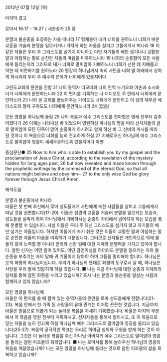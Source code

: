 2012년 07월 12일 (목)

마지막 경고



로마서 16:17 - 16:27 / 새찬송가 25 장


분열과 불순종을 조장하는 자를 떠나라
17 형제들아 내가 너희를 권하노니 너희가 배운 교훈을 거슬러 분쟁을 일으키거나 거치게 하는 자들을 살피고 그들에게서 떠나라 18 이 같은 자들은 우리 주 그리스도를 섬기지 아니하고 다만 자기들의 배만 섬기나니 교활한 말과 아첨하는 말로 순진한 자들의 마음을 미혹하느니라 19 너희의 순종함이 모든 사람에게 들리는지라 그러므로 내가 너희로 말미암아 기뻐하노니 너희가 선한 데 지혜롭고 악한 데 미련하기를 원하노라 20 평강의 하나님께서 속히 사탄을 너희 발 아래에서 상하게 하시리라 우리 주 예수의 은혜가 너희에게 있을지어다

고린도교회의 문안을 전함
21 나의 동역자 디모데와 나의 친척 누기오와 야손과 소시바더가 너희에게 문안하느니라 22 이 편지를 기록하는 나 더디오도 주 안에서 너희에게 문안하노라 23 나와 온 교회를 돌보아주는 가이오도 너희에게 문안하고 이 성의 재무관 에라스도와 형제 구아도도 너희에게 문안하느니라 24 (없음)

모든 영광을 하나님께 돌림
25 나의 복음과 예수 그리스도를 전파함은 영세 전부터 감추어졌다가 26 이제는 나타내신 바 되었으며 영원하신 하나님의 명을 따라 선지자들의 글로 말미암아 모든 민족이 믿어 순종하게 하시려고 알게 하신 바 그 신비의 계시를 따라 된 것이니 이 복음으로 너희를 능히 견고하게 하실 27 지혜로우신 하나님께 예수 그리스도로 말미암아 영광이 세세무궁하도록 있을지어다 아멘

중심문단● 25 Now to him who is able to establish you by my gospel and the proclamation of Jesus Christ, according to the revelation of the mystery hidden for long ages past, 26 but now revealed and made known through the prophetic writings by the command of the eternal God, so that all nations might believe and obey him─ 27 to the only wise God be glory forever through Jesus Christ! Amen.

해석도움





분열과 불순종에서 떠나라  
바울은 첫 번째 추신에서 로마 성도들에게 사탄에게 속한 사람들을 살피고 그들에게서 떠날 것을 권면합니다(17-20). 이들은 성경의 교훈을 거슬러 분열을 일으키는 모습과, 성도들을 실족케 하여 하나님께서 기뻐하시는 순종의 자리에서 넘어지게 하는 모습을 통해 분별할 수 있습니다. 사실 이들은 우리 주 되신 그리스도를 섬기지 않고 자기들의 배만 섬기는 자들입니다. 하지만 이들에게 속기 쉬운 것은 이들이 교활한 말과 아첨하는 말로 순진한 자들의 마음을 미혹하기 때문입니다. 그러므로 신자들은 개인적으로 악에 물들지 않게 노력할 뿐 아니라 진리와 선한 일에 대한 지혜와 분별력을 가지고 있어야 합니다. 참된 신자는 어떤 일이 있어도, 어떤 감언이설을 하더라도 분열을 일으키는 자와 불순종을 부추기는 자의 말에 귀 기울이지 않아야 하며 그들을 멀리해야 합니다. 하나님은 오직 화평의 하나님이십니다. 우리가 하나님의 뜻대로 화평의 도구로서 살 때, 하나님은 사탄을 우리 발에 짓밟히게 하실 것입니다.
■ 나는 지금 하나님께 대한 순종과 지체와의 일치를 통해 참된 화평을 누리고 있습니까? 혹시 나는 분열과 불순종을 일삼는 사람과 함께하고 있지 않습니까?

모든 영광을 하나님께  
바울은 이 편지를 쓸 때 함께 있는 동역자들의 문안을 로마 성도들에게 전합니다(21-23). 복음 안에서 한 가족 된 사람들의 유대 관계는 이처럼 끈끈한 것입니다. 지금까지 바울은 믿음으로 의롭게 되는 놀라운 복음을 자세히 기록했습니다. 바울은 마지막 부분에서 이 복음을 영원 전부터 계획하시고, 선지자들을 통해서 알리시고, 또 이 복음으로 믿는 자들을 능히 견고케 하실 하나님께 예수 그리스도로 말미암아 영광을 돌리고 있습니다(25-27). 복음의 궁극적인 목표는 우리로 하여금 칭의와 구원을 받게 하는 것이 아닙니다. 그것은 이 놀라운 복음을 주신 하나님 아버지께 예수 그리스도로 말미암아 영광을 돌리는 참된 피조물의 회복입니다.
■ 나는 로마서를 통해 놀라우신 하나님의 영광의 복음을 깨달았습니까? 나는 모든 영광을 하나님께 돌리는 것으로 참된 피조물의 삶을 회복하고 있습니까?